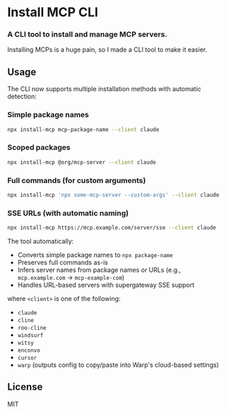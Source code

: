 # Install MCP CLI

### A CLI tool to install and manage MCP servers.

Installing MCPs is a huge pain, so I made a CLI tool to make it easier.

## Usage

The CLI now supports multiple installation methods with automatic detection:

### Simple package names

```bash
npx install-mcp mcp-package-name --client claude
```

### Scoped packages

```bash
npx install-mcp @org/mcp-server --client claude
```

### Full commands (for custom arguments)

```bash
npx install-mcp 'npx some-mcp-server --custom-args' --client claude
```

### SSE URLs (with automatic naming)

```bash
npx install-mcp https://mcp.example.com/server/sse --client claude
```

The tool automatically:

- Converts simple package names to `npx package-name`
- Preserves full commands as-is
- Infers server names from package names or URLs (e.g., `mcp.example.com` → `mcp-example-com`)
- Handles URL-based servers with supergateway SSE support

where `<client>` is one of the following:

- `claude`
- `cline`
- `roo-cline`
- `windsurf`
- `witsy`
- `enconvo`
- `cursor`
- `warp` (outputs config to copy/paste into Warp's cloud-based settings)

## License

MIT

